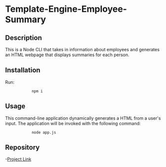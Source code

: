 # Template-Engine-Employee-Summary


## Description 


This is a Node CLI that takes in information about employees and generates an HTML webpage that displays summaries for each person. 

## Installation
Run:

                npm i
                
## Usage

This command-line application dynamically generates a HTML from a user's input. The application will be invoked with the following command:

                node app.js
## Repository
-[Project Link](https://github.com/danielviram/Template-Engine---Employee-Summary)
                
               
